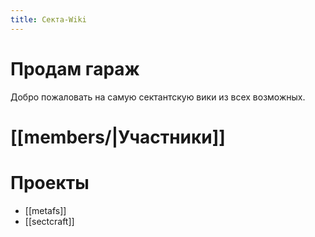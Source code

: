```yaml
---
title: Секта-Wiki
---
```

# Продам гараж


Добро пожаловать на самую сектантскую вики из всех возможных.

# [[members/|Участники]]
# Проекты

- [[metafs]]
- [[sectcraft]]
